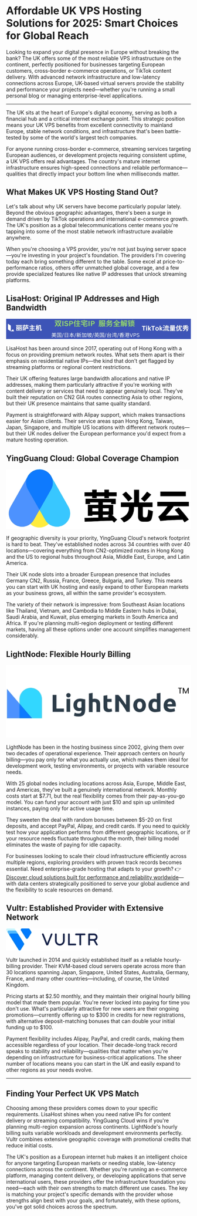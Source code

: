 # Affordable UK VPS Hosting Solutions for 2025: Smart Choices for Global Reach

Looking to expand your digital presence in Europe without breaking the bank? The UK offers some of the most reliable VPS infrastructure on the continent, perfectly positioned for businesses targeting European customers, cross-border e-commerce operations, or TikTok content delivery. With advanced network infrastructure and low-latency connections across Europe, UK-based virtual servers provide the stability and performance your projects need—whether you're running a small personal blog or managing enterprise-level applications.

---


The UK sits at the heart of Europe's digital economy, serving as both a financial hub and a critical internet exchange point. This strategic position means your UK VPS benefits from excellent connectivity to mainland Europe, stable network conditions, and infrastructure that's been battle-tested by some of the world's largest tech companies.

For anyone running cross-border e-commerce, streaming services targeting European audiences, or development projects requiring consistent uptime, a UK VPS offers real advantages. The country's mature internet infrastructure ensures high-speed connections and reliable performance—qualities that directly impact your bottom line when milliseconds matter.

## What Makes UK VPS Hosting Stand Out?

Let's talk about why UK servers have become particularly popular lately. Beyond the obvious geographic advantages, there's been a surge in demand driven by TikTok operations and international e-commerce growth. The UK's position as a global telecommunications center means you're tapping into some of the most stable network infrastructure available anywhere.

When you're choosing a VPS provider, you're not just buying server space—you're investing in your project's foundation. The providers I'm covering today each bring something different to the table. Some excel at price-to-performance ratios, others offer unmatched global coverage, and a few provide specialized features like native IP addresses that unlock streaming platforms.

## LisaHost: Original IP Addresses and High Bandwidth

![LisaHost logo and service overview](image/95928040826.webp)

LisaHost has been around since 2017, operating out of Hong Kong with a focus on providing premium network routes. What sets them apart is their emphasis on residential native IPs—the kind that don't get flagged by streaming platforms or regional content restrictions.

Their UK offering features large bandwidth allocations and native IP addresses, making them particularly attractive if you're working with content delivery or services that need to appear genuinely local. They've built their reputation on CN2 GIA routes connecting Asia to other regions, but their UK presence maintains that same quality standard.

Payment is straightforward with Alipay support, which makes transactions easier for Asian clients. Their service areas span Hong Kong, Taiwan, Japan, Singapore, and multiple US locations with different network routes—but their UK nodes deliver the European performance you'd expect from a mature hosting operation.

## YingGuang Cloud: Global Coverage Champion

![YingGuang Cloud network map](image/3879142988800.webp)

If geographic diversity is your priority, YingGuang Cloud's network footprint is hard to beat. They've established nodes across 34 countries with over 40 locations—covering everything from CN2-optimized routes in Hong Kong and the US to regional hubs throughout Asia, Middle East, Europe, and Latin America.

Their UK node slots into a broader European presence that includes Germany CN2, Russia, France, Greece, Bulgaria, and Turkey. This means you can start with UK hosting and easily expand to other European markets as your business grows, all within the same provider's ecosystem.

The variety of their network is impressive: from Southeast Asian locations like Thailand, Vietnam, and Cambodia to Middle Eastern hubs in Dubai, Saudi Arabia, and Kuwait, plus emerging markets in South America and Africa. If you're planning multi-region deployment or testing different markets, having all these options under one account simplifies management considerably.

## LightNode: Flexible Hourly Billing

![LightNode global infrastructure](image/0436390658186.webp)

LightNode has been in the hosting business since 2002, giving them over two decades of operational experience. Their approach centers on hourly billing—you pay only for what you actually use, which makes them ideal for development work, testing environments, or projects with variable resource needs.

With 25 global nodes including locations across Asia, Europe, Middle East, and Americas, they've built a genuinely international network. Monthly costs start at $7.71, but the real flexibility comes from their pay-as-you-go model. You can fund your account with just $10 and spin up unlimited instances, paying only for active usage time.

They sweeten the deal with random bonuses between $5-20 on first deposits, and accept PayPal, Alipay, and credit cards. If you need to quickly test how your application performs from different geographic locations, or if your resource needs fluctuate throughout the month, their billing model eliminates the waste of paying for idle capacity.

For businesses looking to scale their cloud infrastructure efficiently across multiple regions, exploring providers with proven track records becomes essential. Need enterprise-grade hosting that adapts to your growth? 👉 [Discover cloud solutions built for performance and reliability worldwide](https://www.vultr.com/?ref=9738262-9J)—with data centers strategically positioned to serve your global audience and the flexibility to scale resources on demand.

## Vultr: Established Provider with Extensive Network

![Vultr infrastructure overview](image/20917766913.webp)

Vultr launched in 2014 and quickly established itself as a reliable hourly-billing provider. Their KVM-based cloud servers operate across more than 30 locations spanning Japan, Singapore, United States, Australia, Germany, France, and many other countries—including, of course, the United Kingdom.

Pricing starts at $2.50 monthly, and they maintain their original hourly billing model that made them popular. You're never locked into paying for time you don't use. What's particularly attractive for new users are their ongoing promotions—currently offering up to $300 in credits for new registrations, with alternative deposit-matching bonuses that can double your initial funding up to $100.

Payment flexibility includes Alipay, PayPal, and credit cards, making them accessible regardless of your location. Their decade-long track record speaks to stability and reliability—qualities that matter when you're depending on infrastructure for business-critical applications. The sheer number of locations means you can start in the UK and easily expand to other regions as your needs evolve.

---

## Finding Your Perfect UK VPS Match

Choosing among these providers comes down to your specific requirements. LisaHost shines when you need native IPs for content delivery or streaming compatibility. YingGuang Cloud wins if you're planning multi-region expansion across continents. LightNode's hourly billing suits variable workloads and development environments perfectly. Vultr combines extensive geographic coverage with promotional credits that reduce initial costs.

The UK's position as a European internet hub makes it an intelligent choice for anyone targeting European markets or needing stable, low-latency connections across the continent. Whether you're running an e-commerce platform, managing content delivery, or developing applications that serve international users, these providers offer the infrastructure foundation you need—each with their own strengths to match different use cases. The key is matching your project's specific demands with the provider whose strengths align best with your goals, and fortunately, with these options, you've got solid choices across the spectrum.
